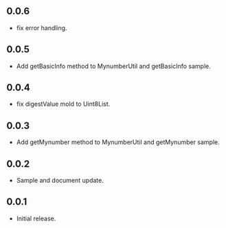 ## 0.0.6
* fix error handling.

## 0.0.5
* Add getBasicInfo method to MynumberUtil and getBasicInfo sample.

## 0.0.4
* fix digestValue mold to Uint8List.

## 0.0.3
* Add getMynumber method to MynumberUtil and getMynumber sample.

## 0.0.2
* Sample and document update.

## 0.0.1

* Initial release.
